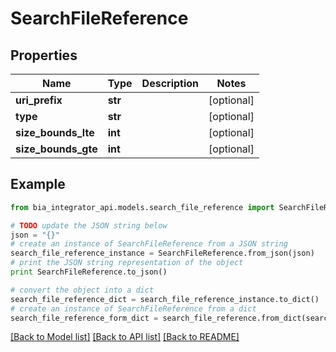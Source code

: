 # SearchFileReference


## Properties
Name | Type | Description | Notes
------------ | ------------- | ------------- | -------------
**uri_prefix** | **str** |  | [optional] 
**type** | **str** |  | [optional] 
**size_bounds_lte** | **int** |  | [optional] 
**size_bounds_gte** | **int** |  | [optional] 

## Example

```python
from bia_integrator_api.models.search_file_reference import SearchFileReference

# TODO update the JSON string below
json = "{}"
# create an instance of SearchFileReference from a JSON string
search_file_reference_instance = SearchFileReference.from_json(json)
# print the JSON string representation of the object
print SearchFileReference.to_json()

# convert the object into a dict
search_file_reference_dict = search_file_reference_instance.to_dict()
# create an instance of SearchFileReference from a dict
search_file_reference_form_dict = search_file_reference.from_dict(search_file_reference_dict)
```
[[Back to Model list]](../README.md#documentation-for-models) [[Back to API list]](../README.md#documentation-for-api-endpoints) [[Back to README]](../README.md)


